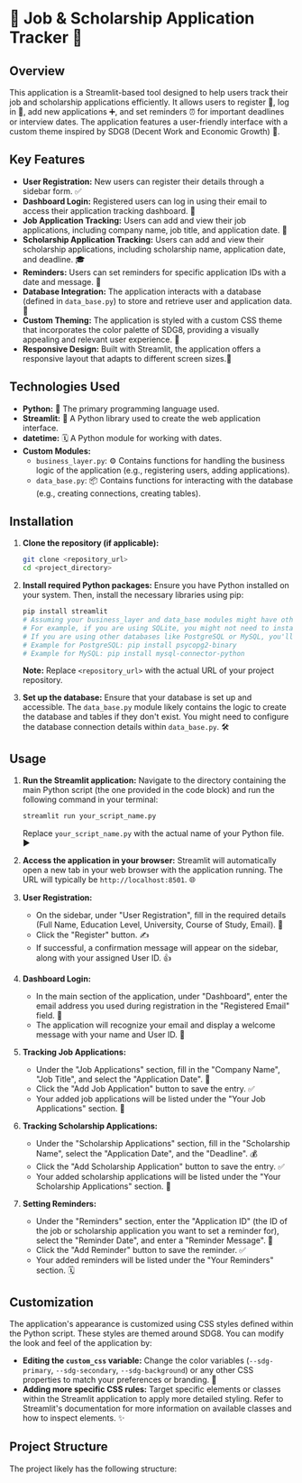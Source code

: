 # 🚀 Job & Scholarship Application Tracker 📝

## Overview

This application is a Streamlit-based tool designed to help users track their job and scholarship applications efficiently. It allows users to register 👤, log in 🔑, add new applications ➕, and set reminders ⏰ for important deadlines or interview dates. The application features a user-friendly interface with a custom theme inspired by SDG8 (Decent Work and Economic Growth) 🌱.

## Key Features

* **User Registration:** New users can register their details through a sidebar form. ✅
* **Dashboard Login:** Registered users can log in using their email to access their application tracking dashboard. 🚪
* **Job Application Tracking:** Users can add and view their job applications, including company name, job title, and application date. 💼
* **Scholarship Application Tracking:** Users can add and view their scholarship applications, including scholarship name, application date, and deadline. 🎓
* **Reminders:** Users can set reminders for specific application IDs with a date and message. 🔔
* **Database Integration:** The application interacts with a database (defined in `data_base.py`) to store and retrieve user and application data. 💾
* **Custom Theming:** The application is styled with a custom CSS theme that incorporates the color palette of SDG8, providing a visually appealing and relevant user experience. 🎨
* **Responsive Design:** Built with Streamlit, the application offers a responsive layout that adapts to different screen sizes.📱

## Technologies Used

* **Python:** 🐍 The primary programming language used.
* **Streamlit:** 🌊 A Python library used to create the web application interface.
* **datetime:** 🗓️ A Python module for working with dates.
* **Custom Modules:**
    * `business_layer.py`: ⚙️ Contains functions for handling the business logic of the application (e.g., registering users, adding applications).
    * `data_base.py`: 📦 Contains functions for interacting with the database (e.g., creating connections, creating tables).

## Installation

1.  **Clone the repository (if applicable):**
    ```bash
    git clone <repository_url>
    cd <project_directory>
    ```

2.  **Install required Python packages:**
    Ensure you have Python installed on your system. Then, install the necessary libraries using pip:
    ```bash
    pip install streamlit
    # Assuming your business_layer and data_base modules might have other dependencies, install them as well.
    # For example, if you are using SQLite, you might not need to install anything extra.
    # If you are using other databases like PostgreSQL or MySQL, you'll need their respective Python drivers.
    # Example for PostgreSQL: pip install psycopg2-binary
    # Example for MySQL: pip install mysql-connector-python
    ```
    **Note:** Replace `<repository_url>` with the actual URL of your project repository.

3.  **Set up the database:**
    Ensure that your database is set up and accessible. The `data_base.py` module likely contains the logic to create the database and tables if they don't exist. You might need to configure the database connection details within `data_base.py`. 🛠️

## Usage

1.  **Run the Streamlit application:**
    Navigate to the directory containing the main Python script (the one provided in the code block) and run the following command in your terminal:
    ```bash
    streamlit run your_script_name.py
    ```
    Replace `your_script_name.py` with the actual name of your Python file. ▶️

2.  **Access the application in your browser:**
    Streamlit will automatically open a new tab in your web browser with the application running. The URL will typically be `http://localhost:8501`. 🌐

3.  **User Registration:**
    * On the sidebar, under "User Registration", fill in the required details (Full Name, Education Level, University, Course of Study, Email). 📝
    * Click the "Register" button. ✍️
    * If successful, a confirmation message will appear on the sidebar, along with your assigned User ID. 👍

4.  **Dashboard Login:**
    * In the main section of the application, under "Dashboard", enter the email address you used during registration in the "Registered Email" field. 📧
    * The application will recognize your email and display a welcome message with your name and User ID. 👋

5.  **Tracking Job Applications:**
    * Under the "Job Applications" section, fill in the "Company Name", "Job Title", and select the "Application Date". 🏢
    * Click the "Add Job Application" button to save the entry. ✅
    * Your added job applications will be listed under the "Your Job Applications" section. 📑

6.  **Tracking Scholarship Applications:**
    * Under the "Scholarship Applications" section, fill in the "Scholarship Name", select the "Application Date", and the "Deadline". 💰
    * Click the "Add Scholarship Application" button to save the entry. ✅
    * Your added scholarship applications will be listed under the "Your Scholarship Applications" section. 📜

7.  **Setting Reminders:**
    * Under the "Reminders" section, enter the "Application ID" (the ID of the job or scholarship application you want to set a reminder for), select the "Reminder Date", and enter a "Reminder Message". 🔔
    * Click the "Add Reminder" button to save the reminder. ✅
    * Your added reminders will be listed under the "Your Reminders" section. 🗓️

## Customization

The application's appearance is customized using CSS styles defined within the Python script. These styles are themed around SDG8. You can modify the look and feel of the application by:

* **Editing the `custom_css` variable:** Change the color variables (`--sdg-primary`, `--sdg-secondary`, `--sdg-background`) or any other CSS properties to match your preferences or branding. 🎨
* **Adding more specific CSS rules:** Target specific elements or classes within the Streamlit application to apply more detailed styling. Refer to Streamlit's documentation for more information on available classes and how to inspect elements. ✨

## Project Structure

The project likely has the following structure:
